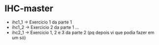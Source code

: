 # IHC-master

- ihc1_1 -> Exercicio 1 da parte 1
- ihc1_2 -> Exercicio 2 da parte 1
...
- ihc2_1 -> Exercicio 1, 2 e 3 da parte 2 (pq depois vi que podia fazer em um só)
